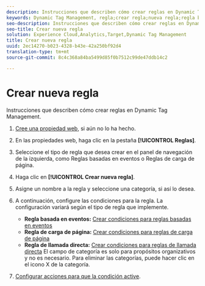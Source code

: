 ```yaml
---
description: Instrucciones que describen cómo crear reglas en Dynamic Tag Management.
keywords: Dynamic Tag Management, regla;crear regla;nueva regla;regla basada en eventos;regla de carga de página;regla de llamada directa
seo-description: Instrucciones que describen cómo crear reglas en Dynamic Tag Management.
seo-title: Crear nueva regla
solution: Experience Cloud,Analytics,Target,Dynamic Tag Management
title: Crear nueva regla
uuid: 2ec14270-b023-4328-b43e-42a250bf92d4
translation-type: tm+mt
source-git-commit: 8c4c368a84ba5499d85f0b7512c99de47ddb14c2

---
```



# Crear nueva regla

Instrucciones que describen cómo crear reglas en Dynamic Tag Management.

1. [Cree una propiedad web](/help/implement/c-implement-with-dtm/t-create-web-property.md), si aún no lo ha hecho.
1. En las propiedades web, haga clic en la pestaña **[!UICONTROL Reglas]**.
1. Seleccione el tipo de regla que desea crear en el panel de navegación de la izquierda, como Reglas basadas en eventos o Reglas de carga de página.
1. Haga clic en **[!UICONTROL Crear nueva regla]**.
1. Asigne un nombre a la regla y seleccione una categoría, si así lo desea.
1. A continuación, configure las condiciones para la regla. La configuración variará según el tipo de regla que implemente.

   * **Regla basada en eventos:** [Crear condiciones para reglas basadas en eventos](/help/implement/c-implement-with-dtm/c-rules/t-rules-event-conditions.md)
   * **Regla de carga de página:** [Crear condiciones para reglas de carga de página](/help/implement/c-implement-with-dtm/c-rules/t-rules-page-conditions.md)
   * **Regla de llamada directa:** [Crear condiciones para reglas de llamada directa](/help/implement/c-implement-with-dtm/c-rules/t-rules-direct-conditions.md)
   El campo de categoría es solo para propósitos organizativos y no es necesario. Para eliminar las categorías, puede hacer clic en el icono X de la categoría.
1. [Configurar acciones para que la condición active](/help/implement/c-implement-with-dtm/c-rules/t-rules-actions.md).
